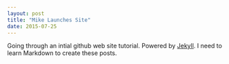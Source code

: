 ```yaml
---
layout: post
title: "Mike Launches Site"
date: 2015-07-25
---
```


Going through an intial github web site tutorial. Powered by [Jekyll](http://jekyllrb.com).  I need to learn Markdown to create these posts.
